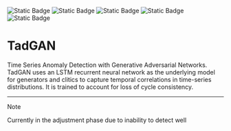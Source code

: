 ![Static Badge](https://img.shields.io/badge/python-3.9.18-blue)
![Static Badge](https://img.shields.io/badge/tensorflow-2.9.1-FF6F00)
![Static Badge](https://img.shields.io/badge/scikitlearn-1.3.0-F7931E)
![Static Badge](https://img.shields.io/badge/numpy-1.22.3-013243)
![Static Badge](https://img.shields.io/badge/pandas-2.0.3-150458)

# TadGAN
Time Series Anomaly Detection with Generative Adversarial Networks. TadGAN uses an LSTM recurrent neural network as the underlying model for generators and clitics to capture temporal correlations in time-series distributions. It is trained to account for loss of cycle consistency.

***

>[!Note]
>Currently in the adjustment phase due to inability to detect well
